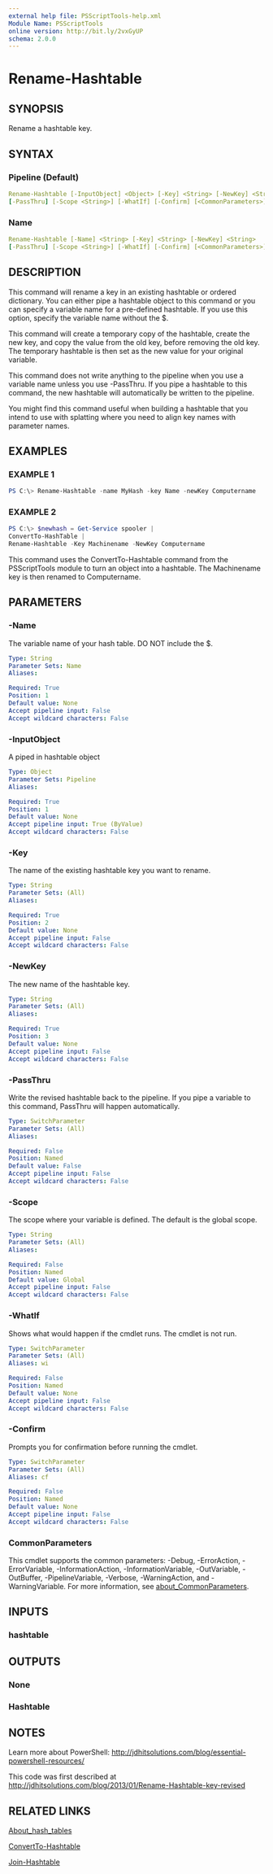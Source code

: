 ```yaml
---
external help file: PSScriptTools-help.xml
Module Name: PSScriptTools
online version: http://bit.ly/2vxGyUP
schema: 2.0.0
---
```


# Rename-Hashtable

## SYNOPSIS

Rename a hashtable key.

## SYNTAX

### Pipeline (Default)

```yaml
Rename-Hashtable [-InputObject] <Object> [-Key] <String> [-NewKey] <String>
[-PassThru] [-Scope <String>] [-WhatIf] [-Confirm] [<CommonParameters>]
```

### Name

```yaml
Rename-Hashtable [-Name] <String> [-Key] <String> [-NewKey] <String>
[-PassThru] [-Scope <String>] [-WhatIf] [-Confirm] [<CommonParameters>]
```

## DESCRIPTION

This command will rename a key in an existing hashtable or ordered dictionary. You can either pipe a hashtable object to this command or you can specify a variable name for a pre-defined hashtable. If you use this option, specify the variable name without the $.

This command will create a temporary copy of the hashtable, create the new key, and copy the value from the old key, before removing the old key. The temporary hashtable is then set as the new value for your original variable.

This command does not write anything to the pipeline when you use a variable name unless you use -PassThru. If you pipe a hashtable to this command, the new hashtable will automatically be written to the pipeline.

You might find this command useful when building a hashtable that you intend to use with splatting where you need to align key names with parameter names.

## EXAMPLES

### EXAMPLE 1

```powershell
PS C:\> Rename-Hashtable -name MyHash -key Name -newKey Computername
```

### EXAMPLE 2

```powershell
PS C:\> $newhash = Get-Service spooler |
ConvertTo-HashTable |
Rename-Hashtable -Key Machinename -NewKey Computername
```

This command uses the ConvertTo-Hashtable command from the PSScriptTools module to turn an object into a hashtable. The Machinename key is then renamed to Computername.

## PARAMETERS

### -Name

The variable name of your hash table.
DO NOT include the $.

```yaml
Type: String
Parameter Sets: Name
Aliases:

Required: True
Position: 1
Default value: None
Accept pipeline input: False
Accept wildcard characters: False
```

### -InputObject

A piped in hashtable object

```yaml
Type: Object
Parameter Sets: Pipeline
Aliases:

Required: True
Position: 1
Default value: None
Accept pipeline input: True (ByValue)
Accept wildcard characters: False
```

### -Key

The name of the existing hashtable key you want to rename.

```yaml
Type: String
Parameter Sets: (All)
Aliases:

Required: True
Position: 2
Default value: None
Accept pipeline input: False
Accept wildcard characters: False
```

### -NewKey

The new name of the hashtable key.

```yaml
Type: String
Parameter Sets: (All)
Aliases:

Required: True
Position: 3
Default value: None
Accept pipeline input: False
Accept wildcard characters: False
```

### -PassThru

Write the revised hashtable back to the pipeline. If you pipe a variable to this command, PassThru will happen automatically.

```yaml
Type: SwitchParameter
Parameter Sets: (All)
Aliases:

Required: False
Position: Named
Default value: False
Accept pipeline input: False
Accept wildcard characters: False
```

### -Scope

The scope where your variable is defined.
The default is the global scope.

```yaml
Type: String
Parameter Sets: (All)
Aliases:

Required: False
Position: Named
Default value: Global
Accept pipeline input: False
Accept wildcard characters: False
```

### -WhatIf

Shows what would happen if the cmdlet runs.
The cmdlet is not run.

```yaml
Type: SwitchParameter
Parameter Sets: (All)
Aliases: wi

Required: False
Position: Named
Default value: None
Accept pipeline input: False
Accept wildcard characters: False
```

### -Confirm

Prompts you for confirmation before running the cmdlet.

```yaml
Type: SwitchParameter
Parameter Sets: (All)
Aliases: cf

Required: False
Position: Named
Default value: None
Accept pipeline input: False
Accept wildcard characters: False
```

### CommonParameters

This cmdlet supports the common parameters: -Debug, -ErrorAction, -ErrorVariable, -InformationAction, -InformationVariable, -OutVariable, -OutBuffer, -PipelineVariable, -Verbose, -WarningAction, and -WarningVariable. For more information, see [about_CommonParameters](http://go.microsoft.com/fwlink/?LinkID=113216).

## INPUTS

### hashtable

## OUTPUTS

### None

### Hashtable

## NOTES

Learn more about PowerShell: http://jdhitsolutions.com/blog/essential-powershell-resources/

This code was first described at http://jdhitsolutions.com/blog/2013/01/Rename-Hashtable-key-revised

## RELATED LINKS

[About_hash_tables]()

[ConvertTo-Hashtable](ConvertTo-Hashtable.md)

[Join-Hashtable](Join-Hashtable.md)
